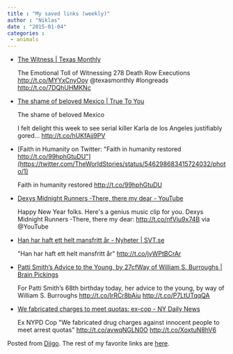 ```yaml
---
title : "My saved links (weekly)"
author : "Niklas"
date : "2015-01-04"
categories : 
 - animals
---
```


- [The Witness | Texas Monthly](http://www.texasmonthly.com/story/michelle-lyons-witness-to-278-executions-in-texas?fullpage=1&src=longreads&utm_content=buffer1af8d&utm_medium=social&utm_source=twitter.com&utm_campaign=buffer)
    
    The Emotional Toll of Witnessing 278 Death Row Executions http://t.co/MYYxCnyOoy @texasmonthly #longreads http://t.co/7DQhUHMKNc
    
    
- [The shame of beloved Mexico | True To You](http://true-to-you.net/morrissey_news_150102_01)
    
    The shame of beloved Mexico
    
    I felt delight this week to see serial killer Karla de los Angeles justifiably gored... http://t.co/hUKfAjj9PV
    
- [Faith in Humanity on Twitter: "Faith in humanity restored http://t.co/99hphGtuDU"](https://twitter.com/TheWorldStories/status/546298683415724032/photo/1)
    
    Faith in humanity restored http://t.co/99hphGtuDU
    
- [Dexys Midnight Runners -There, there my dear - YouTube](http://www.youtube.com/watch?v=l1e9YRXMrTQ&feature=youtu.be)
    
    Happy New Year folks. Here's a genius music clip for you. Dexys Midnight Runners -There, there my dear: http://t.co/nfViu9x74B via @YouTube
    
- [Han har haft ett helt mansfritt år - Nyheter | SVT.se](http://www.svt.se/nyheter/han-har-haft-ett-helt-mansfritt-ar)
    
    "Han har haft ett helt mansfritt år" http://t.co/jyWPtBCrAr
    
- [Patti Smith’s Advice to the Young, by 27cfWay of William S. Burroughs | Brain Pickings](http://www.brainpickings.org/2013/08/16/patti-smith-advice-to-the-young/?utm_content=buffer7bbfa&utm_medium=social&utm_source=twitter.com&utm_campaign=buffer)
    
    For Patti Smith’s 68th birthday today, her advice to the young, by way of William S. Burroughs http://t.co/IrRCr8bAiu http://t.co/P7LtUTqqQA
    
- [We fabricated charges to meet quotas: ex-cop - NY Daily News](http://www.nydailynews.com/news/crime/fabricated-drug-charges-innocent-people-meet-arrest-quotas-detective-testifies-article-1.963021)
    
    Ex NYPD Cop "We fabricated drug charges against innocent people to meet arrest quotas" http://t.co/avwqNGLN0O http://t.co/XoxtuN8hV6
    

Posted from [Diigo](https://www.diigo.com). The rest of my favorite links are [here](https://www.diigo.com/user/npivic).
